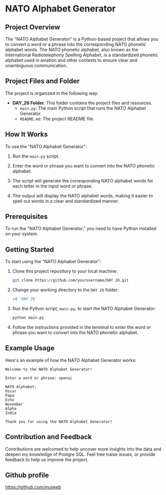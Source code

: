 # NATO Alphabet Generator

## Project Overview

The "NATO Alphabet Generator" is a Python-based project that allows you to convert a word or a phrase into the corresponding NATO phonetic alphabet words. The NATO phonetic alphabet, also known as the International Radiotelephony Spelling Alphabet, is a standardized phonetic alphabet used in aviation and other contexts to ensure clear and unambiguous communication.

## Project Files and Folder

The project is organized in the following way:

- **DAY_26 Folder**: This folder contains the project files and resources.
  - `main.py`: The main Python script that runs the NATO Alphabet Generator.
  - `README.md`: The project README file.
  
## How It Works

To use the "NATO Alphabet Generator":

1. Run the `main.py` script.

2. Enter the word or phrase you want to convert into the NATO phonetic alphabet.

3. The script will generate the corresponding NATO alphabet words for each letter in the input word or phrase.

4. The output will display the NATO alphabet words, making it easier to spell out words in a clear and standardized manner.

## Prerequisites

To run the "NATO Alphabet Generator," you need to have Python installed on your system.

## Getting Started

To start using the "NATO Alphabet Generator":

1. Clone this project repository to your local machine:

   ```bash
   git clone https://github.com/yourusername/DAY 26.git
   ```

2. Change your working directory to the `DAY 26` folder:

   ```bash
   cd 'DAY 26'
   ```

3. Run the Python script, `main.py`, to start the NATO Alphabet Generator:

   ```bash
   python main.py
   ```

4. Follow the instructions provided in the terminal to enter the word or phrase you want to convert into the NATO phonetic alphabet.

## Example Usage

Here's an example of how the NATO Alphabet Generator works:

```plaintext
Welcome to the NATO Alphabet Generator!

Enter a word or phrase: openai

NATO Alphabet:
Oscar
Papa
Echo
November
Alpha
India

Thank you for using the NATO Alphabet Generator!
```


## Contribution and Feedback

Contributions are welcomed to help uncover more insights into the data and deepen my knowledge of Postgre SQL. Feel free traise issues, or provide feedback to help us improve the project.


## Github profile
https://github.com/mujjeeb

